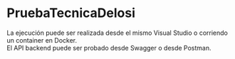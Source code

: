# PruebaTecnicaDelosi

La ejecución puede ser realizada desde el mismo Visual Studio o corriendo un container en Docker.  
El API backend puede ser probado desde Swagger o desde Postman.  
